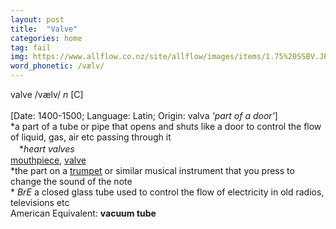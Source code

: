 ```yaml
---
layout: post
title:  "Valve"
categories: home
tag: fail
img: https://www.allflow.co.nz/site/allflow/images/items/1.75%20SSBV.JPG
word_phonetic: /vælv/
---
```

<DIV style="MARGIN: 0px 0px 5px">valve /vælv/ <I>n</I> [C] <BR><BR>[Date: 1400-1500; Language: Latin; Origin: valva <I>'part of a door'</I>]<BR>*a part of a tube or pipe that opens and shuts like a door to control the flow of liquid, gas, air etc passing through it<BR>　*<I>heart valves</I><BR><A href="{{ site.baseurl }}/mouthpiece"><U>mouthpiece</U></A>, <A href="{{ site.baseurl }}/valve"><U>valve</U></A><BR>*the part on a <A href="{{ site.baseurl }}/trumpet"><U>trumpet</U></A> or similar musical instrument that you press to change the sound of the note<BR>* <I>BrE</I> a closed glass tube used to control the flow of electricity in old radios, televisions etc<BR>American Equivalent: <B>vacuum tube</B></DIV>
